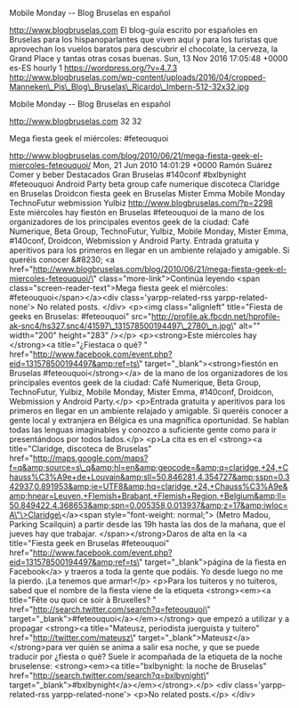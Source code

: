 Mobile Monday -- Blog Bruselas en español

http://www.blogbruselas.com El blog-guía escrito por españoles en
Bruselas para los hispanoparlantes que viven aquí y para los turistas
que aprovechan los vuelos baratos para descubrir el chocolate, la
cerveza, la Grand Place y tantas otras cosas buenas. Sun, 13 Nov 2016
17:05:48 +0000 es-ES hourly 1 https://wordpress.org/?v=4.7.3
http://www.blogbruselas.com/wp-content/uploads/2016/04/cropped-Manneken\_Pis\_Blog\_Bruselas\_Ricardo\_Imbern-512-32x32.jpg

Mobile Monday -- Blog Bruselas en español

http://www.blogbruselas.com 32 32

Mega fiesta geek el miércoles: \#feteouquoi

http://www.blogbruselas.com/blog/2010/06/21/mega-fiesta-geek-el-miercoles-feteouquoi/
Mon, 21 Jun 2010 14:01:29 +0000 Ramón Suárez Comer y beber Destacados
Gran Bruselas \#140conf \#bxlbynight \#feteouquoi Android Party beta
group cafe numerique discoteca Claridge en Bruselas Droidcon fiesta geek
en Bruselas Mister Emma Mobile Monday TechnoFutur webmission Yulbiz
http://www.blogbruselas.com/?p=2298 Este miércoles hay fiestón en
Bruselas \#feteouquoi de la mano de los organizadores de los principales
eventos geek de la ciudad: Café Numerique, Beta Group, TechnoFutur,
Yulbiz, Mobile Monday, Mister Emma, \#140conf, Droidcon, Webmission y
Android Party. Entrada gratuita y aperitivos para los primeros en llegar
en un ambiente relajado y amigable. Si queréis conocer &\#8230; \<a
href=\"http://www.blogbruselas.com/blog/2010/06/21/mega-fiesta-geek-el-miercoles-feteouquoi/\"
class=\"more-link\"\>Continúa leyendo \<span
class=\"screen-reader-text\"\>Mega fiesta geek el miércoles:
\#feteouquoi\</span\>\</a\>\<div class=\'yarpp-related-rss
yarpp-related-none\'\> No related posts. \</div\> \<p\>\<img
class=\"alignleft\" title=\"Fiesta de geeks en Bruselas: \#feteouquoi\"
src=\"http://profile.ak.fbcdn.net/hprofile-ak-snc4/hs327.snc4/41597\_131578500194497\_2780\_n.jpg\"
alt=\"\" width=\"200\" height=\"283\" /\>\</p\> \<p\>\<strong\>Este
miércoles hay \</strong\>\<a title=\"¿Fiestaca o qué? \"
href=\"http://www.facebook.com/event.php?eid=131578500194497&amp;ref=ts\"
target=\"\_blank\"\>\<strong\>fiestón en Bruselas
\#feteouquoi\</strong\>\</a\> de la mano de los organizadores de los
principales eventos geek de la ciudad: Café Numerique, Beta Group,
TechnoFutur, Yulbiz, Mobile Monday, Mister Emma, \#140conf, Droidcon,
Webmission y Android Party.\</p\> \<p\>Entrada gratuita y aperitivos
para los primeros en llegar en un ambiente relajado y amigable. Si
queréis conocer a gente local y extranjera en Bélgica es una magnífica
oportunidad. Se hablan todas las lenguas imaginables y conozco a
suficiente gente como para ir presentándoos por todos lados.\</p\>
\<p\>La cita es en el \<strong\>\<a title=\"Claridge, discoteca de
Bruselas\"
href=\"http://maps.google.com/maps?f=q&amp;source=s\_q&amp;hl=en&amp;geocode=&amp;q=claridge,+24,+Chauss%C3%A9e+de+Louvain&amp;sll=50.846281,4.354727&amp;sspn=0.342937,0.891953&amp;ie=UTF8&amp;hq=claridge,+24,+Chauss%C3%A9e&amp;hnear=Leuven,+Flemish+Brabant,+Flemish+Region,+Belgium&amp;ll=50.849422,4.368653&amp;spn=0.005358,0.013937&amp;z=17&amp;iwloc=A\"\>Claridge\</a\>\<span
style=\"font-weight: normal;\"\> (Metro Madou, Parking Scailquin) a
partir desde las 19h hasta las dos de la mañana, que el jueves hay que
trabajar. \</span\>\</strong\>Daros de alta en la \<a title=\"Fiesta
geek en Bruselas \#feteouquoi\"
href=\"http://www.facebook.com/event.php?eid=131578500194497&amp;ref=ts\"
target=\"\_blank\"\>página de la fiesta en Facebook\</a\> y traeros a
toda la gente que podáis. Yo desde luego no me la pierdo. ¡La tenemos
que armar!\</p\> \<p\>Para los tuiteros y no tuiteros, sabed que el
nombre de la fiesta viene de la etiqueta \<strong\>\<em\>\<a
title=\"Fête ou quoi ce soir à Bruxelles? \"
href=\"http://search.twitter.com/search?q=feteouquoi\"
target=\"\_blank\"\>\#feteouquoi\</a\>\</em\>\</strong\> que empezó a
utilizar y a propagar \<strong\>\<a title=\"Mateusz, periodista
juerguista y tuitero\" href=\"http://twitter.com/mateusz\"
target=\"\_blank\"\>Mateusz\</a\> \</strong\>para ver quién se anima a
salir esa noche, y que se puede traducir por ¿fiesta o qué? Suele ir
acompañada de la etiqueta de la noche bruselense: \<strong\>\<em\>\<a
title=\"bxlbynight: la noche de Bruselas\"
href=\"http://search.twitter.com/search?q=bxlbynight\"
target=\"\_blank\"\>\#bxlbynight\</a\>\</em\>\</strong\>.\</p\> \<div
class=\'yarpp-related-rss yarpp-related-none\'\> \<p\>No related
posts.\</p\> \</div\>
